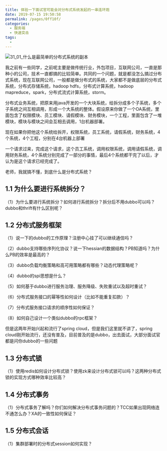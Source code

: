 ```yaml
---
title: 体验一下面试官可能会对分布式系统发起的一串连环炮
date: 2019-07-15 19:50:58
permalink: /pages/0ff10f/
categories:
  - 服务端
  - 快速突击
tags:
  - 
---
```

![31_01_什么是最简单的分布式系统的副本](http://anlun-oss.oss-cn-shenzhen.aliyuncs.com/alun-java-interview/31_01_%E4%BB%80%E4%B9%88%E6%98%AF%E6%9C%80%E7%AE%80%E5%8D%95%E7%9A%84%E5%88%86%E5%B8%83%E5%BC%8F%E7%B3%BB%E7%BB%9F%E7%9A%84%E5%89%AF%E6%9C%AC.png)





我之前有一些同学，之前呢主要是做传统行业，外包项目，互联网公司，一直是那种小的公司，技术一直都搞的比较简单。共同的一个问题，就是都没怎么搞过分布式系统，现在互联网公司，一般都是做分布式的系统，大家都不是做底层的分布式系统，分布式存储系统，hadoop hdfs，分布式计算系统，hadoop mapreduce，spark，分布式流式计算系统，storm。

 

分布式业务系统，把原来用java开发的一个大块系统，给拆分成多个子系统，多个子系统之间互相调用，形成一个大系统的整体。假设原来你做了一个OA系统，里面包含了权限模块、员工模块、请假模块、财务模块，一个工程，里面包含了一堆模块，模块与模块之间会互相去调用，1台机器部署。

 

现在如果你把他这个系统给拆开，权限系统，员工系统，请假系统，财务系统，4个系统，4个工程，分别在4台机器上部署

 

一个请求过来，完成这个请求，这个员工系统，调用权限系统，调用请假系统，调用财务系统，4个系统分别完成了一部分的事情，最后4个系统都干完了以后，才认为是这个请求已经完成了。

 

老师，我就搞不懂，到底什么是分布式系统？

 

## 1.1 为什么要进行系统拆分？

（1）为什么要进行系统拆分？如何进行系统拆分？拆分后不用dubbo可以吗？dubbo和thrift有什么区别呢？

## 1.2 分布式服务框架

（1）说一下的dubbo的工作原理？注册中心挂了可以继续通信吗？

 

（2）dubbo支持哪些序列化协议？说一下hessian的数据结构？PB知道吗？为什么PB的效率是最高的？

 

（3）dubbo负载均衡策略和高可用策略都有哪些？动态代理策略呢？

 

（4）dubbo的spi思想是什么？

 

（5）如何基于dubbo进行服务治理、服务降级、失败重试以及超时重试？

 

（6）分布式服务接口的幂等性如何设计（比如不能重复扣款）？

 

（7）分布式服务接口请求的顺序性如何保证？

 

（8）如何自己设计一个类似dubbo的rpc框架？

 

但是这两年开始兴起和流行了spring cloud，但是我们这里就不讲了，spring cloud刚开始流行，还没有普及，目前普及的是dubbo，出去面试，大部分面试官都是问你dubbo的一些问题

## 1.3 分布式锁

（1）使用redis如何设计分布式锁？使用zk来设计分布式锁可以吗？这两种分布式锁的实现方式哪种效率比较高？

## 1.4 分布式事务

（1）分布式事务了解吗？你们如何解决分布式事务问题的？TCC如果出现网络连不通怎么办？XA的一致性如何保证？

## 1.5 分布式会话

（1）集群部署时的分布式session如何实现？